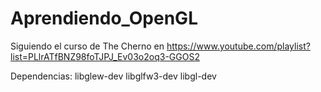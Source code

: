# Aprendiendo_OpenGL

Siguiendo el curso de The Cherno en https://www.youtube.com/playlist?list=PLlrATfBNZ98foTJPJ_Ev03o2oq3-GGOS2

Dependencias: libglew-dev libglfw3-dev libgl-dev

